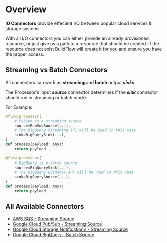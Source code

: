 # Overview

**IO Connectors** provide effecient I/O between popular cloud services & storage systems.

With all I/O connectors you can either provide an already provisioned resource, or just give us a path to a resource that should be created. If the resource does not exist BuildFlow will create it for you and ensure you have the proper access.

## Streaming vs Batch Connectors

All connectors can work as **streaming** and **batch** output **_sinks_**.

The Processor's input **_source_** connector determines if the **_sink_** connector should run in streaming or batch mode.

For Example:

```python
@flow.processor(
    # PubSub is a streaming source
    source=PubSubSource(...),
    # The BigQuery Streaming API will be used in this case
    sink=BigQuerySink(...),
)
def process(payload: Any):
    return payload
```

```python
@flow.processor(
    # BigQuery is a batch source
    source=BigQuerySink(...),
    # The BigQuery LoadJobs API will be used in this case
    sink=BigQuerySource(...),
)
def process(payload: Any):
    return payload
```

## All Available Connectors

- [AWS SQS - Streaming Source](./aws_sqs.md)
- [Google Cloud Pub/Sub - Streaming Source](./gcp_pubsub.md)
- [Google Cloud Storage Notifications - Streaming Source](./gcs_notifications.md)
- [Google Cloud BigQuery - Batch Source](./gcp_bigquery.md)
